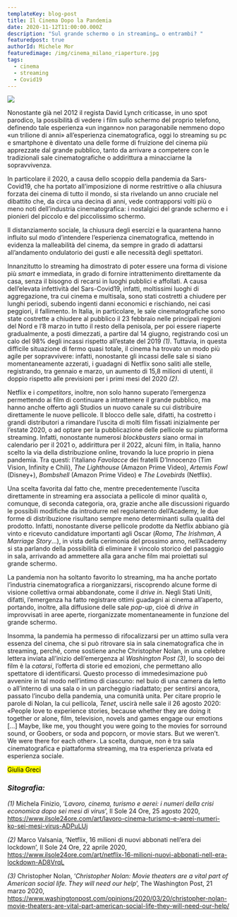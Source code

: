 ```yaml
---
templateKey: blog-post
title: Il Cinema Dopo la Pandemia
date: 2020-11-12T11:00:00.000Z
description: "Sul grande schermo o in streaming… o entrambi? "
featuredpost: true
authorId: Michele Mor
featuredimage: /img/cinema_milano_riaperture.jpg
tags:
  - cinema
  - streaming
  - Covid19
---
```

![](/img/cinema_milano_riaperture.jpg)

Nonostante già nel 2012 il regista David Lynch criticasse, in uno spot parodico, la possibilità di vedere i film sullo schermo del proprio telefono, definendo tale esperienza «un inganno» non paragonabile nemmeno dopo «un trilione di anni» all’esperienza cinematografica, oggi lo streaming su pc e smartphone è diventato una delle forme di fruizione del cinema più apprezzate dal grande pubblico, tanto da arrivare a competere con le tradizionali sale cinematografiche o addirittura a minacciarne la sopravvivenza.

In particolare il 2020, a causa dello scoppio della pandemia da Sars-Covid19, che ha portato all’imposizione di norme restrittive o alla chiusura forzata dei cinema di tutto il mondo, si sta rivelando un anno cruciale nel dibattito che, da circa una decina di anni, vede contrapporsi volti più o meno noti dell’industria cinematografica: i nostalgici del grande schermo e i pionieri del piccolo e del piccolissimo schermo.

Il distanziamento sociale, la chiusura degli esercizi e la quarantena hanno influito sul modo d’intendere l’esperienza cinematografica, mettendo in evidenza la malleabilità del cinema, da sempre in grado di adattarsi all’andamento ondulatorio dei gusti e alle necessità degli spettatori.

Innanzitutto lo streaming ha dimostrato di poter essere una forma di visione più *smart* e immediata, in grado di fornire intrattenimento direttamente da casa, senza il bisogno di recarsi in luoghi pubblici e affollati. A causa dell’elevata infettività del Sars-Covid19, infatti, moltissimi luoghi di aggregazione, tra cui cinema e multisala, sono stati costretti a chiudere per lunghi periodi, subendo ingenti danni economici e rischiando, nei casi peggiori, il fallimento. In Italia, in particolare, le sale cinematografiche sono state costrette a chiudere al pubblico il 23 febbraio nelle principali regioni del Nord e l’8 marzo in tutto il resto della penisola, per poi essere riaperte gradualmente, a posti dimezzati, a partire dal 14 giugno, registrando così un calo del 98% degli incassi rispetto all’estate del 2019[](#_ftn1) *(1)*. Tuttavia, in questa difficile situazione di fermo quasi totale, il cinema ha trovato un modo più agile per sopravvivere: infatti, nonostante gli incassi delle sale si siano momentaneamente azzerati, i guadagni di Netflix sono saliti alle stelle, registrando, tra gennaio e marzo, un aumento di 15,8 milioni di utenti, il doppio rispetto alle previsioni per i primi mesi del 2020[](#_ftn2) *(2)*.

Netflix e i *competitors*, inoltre, non solo hanno superato l’emergenza permettendo ai film di continuare a intrattenere il grande pubblico, ma hanno anche offerto agli Studios un nuovo canale su cui distribuire direttamente le nuove pellicole. Il blocco delle sale, difatti, ha costretto i grandi distributori a rimandare l’uscita di molti film fissati inizialmente per l’estate 2020, o ad optare per la pubblicazione delle pellicole su piattaforma streaming. Infatti, nonostante numerosi *blockbusters* siano ormai in calendario per il 2021 o, addirittura per il 2022, alcuni film, in Italia, hanno scelto la via della distribuzione online, trovando la luce proprio in piena pandemia. Tra questi: l’italiano *Favolacce* dei fratelli D’Innocenzo (Tim Vision, Infinity e Chili), *The Lighthouse* (Amazon Prime Video), *Artemis Fowl* (Disney+), *Bombshell* (Amazon Prime Video) e *The Lovebirds* (Netflix).

Una scelta favorita dal fatto che, mentre precedentemente l’uscita direttamente in streaming era associata a pellicole di minor qualità o, comunque, di seconda categoria, ora, grazie anche alle discussioni riguardo le possibili modifiche da introdurre nel regolamento dell’Academy, le due forme di distribuzione risultano sempre meno determinanti sulla qualità del prodotto. Infatti, nonostante diverse pellicole prodotte da Netflix abbiano già vinto e ricevuto candidature importanti agli Oscar (*Roma*, *The Irishman*, *A Marriage Story*…), in vista della cerimonia del prossimo anno, nell’Academy si sta parlando della possibilità di eliminare il vincolo storico del passaggio in sala, arrivando ad ammettere alla gara anche film mai proiettati sul grande schermo.

La pandemia non ha soltanto favorito lo streaming, ma ha anche portato l’industria cinematografica a riorganizzarsi, riscoprendo alcune forme di visione collettiva ormai abbandonate, come il *drive in*. Negli Stati Uniti, difatti, l’emergenza ha fatto registrare ottimi guadagni ai cinema all’aperto, portando, inoltre, alla diffusione delle sale *pop-up*, cioè di *drive in* improvvisati in aree aperte, riorganizzate momentaneamente in funzione del grande schermo.

Insomma, la pandemia ha permesso di rifocalizzarsi per un attimo sulla vera essenza del cinema, che si può ritrovare sia in sala cinematografica che in streaming, perché, come sostiene anche Christopher Nolan, in una celebre lettera inviata all’inizio dell’emergenza al *Washington Post*[](#_ftn1) *(3)*, lo scopo dei film è la *catarsi*, l’offerta di storie ed emozioni, che permettano allo spettatore di identificarsi. Questo processo di immedesimazione può avvenire in tal modo nell’intimo di ciascuno: nel buio di una camera da letto o all’interno di una sala o in un parcheggio riadattato; per sentirsi ancora, passato l’incubo della pandemia, una comunità unita. Per citare proprio le parole di Nolan, la cui pellicola, *Tenet*, uscirà nelle sale il 26 agosto 2020: «People love to experience stories, because whether they are doing it together or alone, film, television, novels and games engage our emotions \[…] Maybe, like me, you thought you were going to the movies for sorround sound, or Goobers, or soda and popcorn, or movie stars. But we weren’t. We were there for each other». La scelta, dunque, non è tra sala cinematografica e piattaforma streaming, ma tra esperienza privata ed esperienza sociale.

<mark> Giulia Greci </mark>

### *Sitografia:*

*(1)* Michela Finizio, ‘*Lavoro, cinema, turismo e aerei: i numeri della crisi economica dopo sei mesi di virus*’, Il Sole 24 Ore, 25 agosto 2020, <https://www.ilsole24ore.com/art/lavoro-cinema-turismo-e-aerei-numeri-ko-sei-mesi-virus-ADPuLUj>

*(2)* Marco Valsania, ‘Netflix, 16 milioni di nuovi abbonati nell’era dei lockdown’, Il Sole 24 Ore, 22 aprile 2020, <https://www.ilsole24ore.com/art/netflix-16-milioni-nuovi-abbonati-nell-era-lockdown-AD8VrqL>

*(3)* Christopher Nolan, ‘*Christopher Nolan: Movie theaters are a vital part of American social life. They will need our help*’, The Washington Post, 21 marzo 2020, <https://www.washingtonpost.com/opinions/2020/03/20/christopher-nolan-movie-theaters-are-vital-part-american-social-life-they-will-need-our-help/>